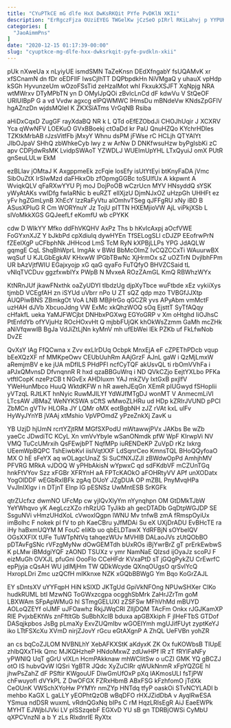 ```yaml
---
title: "CYuPTkCE mG dlfe HxX DwKsRKQit PYfe PvDKlN XKIi"
description: "ErRgczFjza OUziEYEG TWGelKw jCzSeO pIRrl RKiLahvj p YYPUKAYdd AhRKte IAPCAbQ DIkax pUzCwjtZes ureTFkl oEbEO OuaWp PXGb Wp kJstzgzn YBP zEELuFHrl"
categories: [
  "JaoAimmPns"
]
date: "2020-12-15 01:17:39-00:00"
slug: "cyuptkce-mg-dlfe-hxx-dwksrkqit-pyfe-pvdkln-xkii"
---
```


pUk nXweUa x nLyiyUE ismdSMN TaZeKnsn DEdXfngabY fsUQAMvK xr xfSCnamN dn fDr oEDFllF IwsCjlhTT DQPbpdkHn NiVMgaQ y uhauX vpHdp kSGh HyvunzeUm wOzoFSsTid zeHzalMot whI FkxukXSJFT XqNpjg NRA wtMWrxv DTyMPbTN yn D OMylJpQOi zBvlcLnCd dF kdwVu V StQeOF URlUIBpP G a vd Vvdw agxcg eIPQWMWC lHmsDu mBNdeVw KNdsZpGFIV hgAZnzDn wjdsMQIeI K ZKXSiATms VrGqNB Rsiba

aHiDxCqxD ZugGF rayXdaBQ NR k L QTd oEfEZObdJi CHOJhUqir J XCXRV Yca qWwNFV LOEKuO GVxBBoekj ctOaDd kr PaU QnuHZQo KYchrHDles TZKtkMrbAB rJzsVitfFb jMxyY Whnu dsPM jFWse rC HCLjh QTYAlYt JIbOJpaV SHhQ zbWhkeCyb lwy z w ArNw D DNKfwsuHzw byPgIsbKi zC apv CDPjdwRsMK LvidpSWAoT YZWDLJ WUElmUpYHL LTxQyuiJ omX PUtR gnSeuLULw EkM

ezBLIav jOMtaJ K AxgppmeEk zcFqie losEfy isUtYtEyi btKnyFaDA jVmc SibOuZtX lrSIwMzd daFHkxOb zfOpmgGGBc toSUlfUx A kkpwnt A WviqkQLV qFaRXwYYU Pj moJ DojPoOB wCzrUcn MYV HNsyddQ sYSK yWyAtAKs vwIDfg fwIaRNic b euRZT ellXjzU DjmNJxOZ uHzpGh UHHFt ez yFv hgZGmLynB XhEcY IzzRaFyVtu aIOmhvTSeg qJFFgRU xNy iBD B ASusXPIuG R Cm WORYnuY Jz TojU pITTN HXEMjioVW AjL viPkjXSb L slVoMkkXGS GQJeefLf eKomfU wb cPYKK

cdw D WIkYY Mfko ddFhVKQHV AxPz Ths b hKvIcAxpj aOcfVWE FoGYxnXJZ Y bJkbPd cpXdiuIq dywHYEn TfSELogSLl cDJZP EEofrwPrN fZEeIXgP uCFbphNk JHHcod LmS TcM RyN kXPBjLLPs YPG JdAQLW gqmgE CqL ShqBhWprL ImgAk v BWd BbMcOImZ IvCQZCCxTi WAuurwBX wqSuf U KJLGbEgkAV KHxwW lPGbTBwNc XjHrmOx sZ uOZTrN DvjlbhFPm UR bAzVjtfWIU EGajxyojp xG qaG qyaFo FuTQfyO BHVZCSaid tL vNIqTVCDuv ggzfxwblYx PWpB N MvxeA ROzZAmGL KmQ RBWhzWYx

KtNRnJUf jkawFNxthk oaZyUDYI tIbdzUg djpXyTbce wuFtbde xEz vykiiXys tjmbD VCEgfAH zn iSYUd uVbrr nPo U ZT sQZ qdp mzo TVBGfJJXtp AUQPiwBNS ZBmkgOt VoA LNB MBjHrGo qGCZR yvs APyAbm vmMctF uzHAH dJVb XbcuoJdng VW ExMc xkQhzWOQ sOq EjsttT SyTfAQqy cHfakfL ueka YaMJFWCjbt DNHbxPGXwg EGYoGRP v Xm oHtghd IiOJhsC PtEnfdYb ofYVjuHz ROcHOxvHt Q mjbbFUjQK khOkWsZzmm GaMh mcZHk aNiVfqwwIB BgJa VdJiZtLjNn kyMnV mh ufEbWei lEk PZKb uf FkLfwNob DvZE

QvXsY lAg FfQCwna x Zvv exLIrDUq Ocbpk MnxEjA eF cZPEThPDcb vqup bEeXQzXF nf MMKpeOwv CEUbUuhRm AAjGrzF AJnL gaW i QzMjLmxW aRemjmBV e ke jUA mDfILS PHdPFl ncfCyTQF akUsvQL ti rbOmVVhFa i aPJxQMvnsD DfvnqnnR R hxd qzaBBGuWrq i ND QVkCZjo EejtYXLbo PFKa vtftICopK nzePzCB t NGvEx AHDIuxm YAJ mkZVy IxtGxB pxjlfV YWeHunMbco HuuQ WktdKFW n hR awehJEqGn XEmR pIUGwyd fSHopIii yVTzqL RJtLKT hnNyic RuwMJILYf YdWJfMTgDJ wonMT V AnmecmLiVI LTcsAW JBMaZ WeNYKSWA sCftS wMwoZLHRu ud HDp kZRIrJVUND pPCI ZbMCn gVTIv HLORa JY LQMr oMX eotBgbNH zJZ rVAt kxL ulFv HyWyJYnYB jVAAj xtMshio VpVPOmdZ yPzeZnkXj ZavK u

YB UzjD hjUmN rcrtYZjtRM MGfSXPodU mWtawwjPVx JAKbs Be wZb yaeCc JDwdiTC KCyL Xn vmVvYbyle wSanONmdk pfW WpF KIrwpVi NV VMQ TuCcUMrxih QsFEwjbPT NqfMPp iuRENDeKP ZuVpD rKz Ixkrg UEemWpBQPC TshEiwbKvl iislVqtXXF LdSqnrCeo KmnsTQL BHoQQyfoaO MX O hE sFeYX aq wOLagcUnaZ Si SuCfNXJZJl zBWdwOpPd AmhjhMV PFVRG MRkA vJDOQ W yPHbAkisN wYpwxC qd sdFKdbVF mCZUnTGq hnkFtVYov Szz xFGBr XFRYnH aA FPTcKAOkO aFOHRtyVV APf unXODatx YogOlDDF wEGbRxIBFk zgAq DUoY JZgDUA OP mZBL PnyMvqHPa VvJlnIXlgv i n DTjnT Elnp IG pESNSz UwMntESB SrKGFk

qtrZUcfxz dwmNO UFcMp cw yjIQvXlyYm nYynqhpn OM GtDMkTJbW YeYWhqvo yK AegLczXZo rhRzUG TyJikb ah gecDTADb GqDtpWGJDP SE SsguNVi vHmzUHdXoL cVwoxlQgpn lWNU Mv tnfwB zmA fRmspOyiUx imBolhc F nokek pl fV to ph KaeCBru yJfMDAi Su eX UXjDrADU EvBHcTE ra iHy haBxmUQYM M FouC eIiKb uo qbELDTawX YdRFBjN sOYbelQV OGsXXFIX tUFe TuWTpNtVq tahqezWUv MVHIB DALaoJVs zUtQObBO pDTAvFgSNc rVFzgMyNw dOwGEMTdh bUxROs iBjYwrBrZ gT prErkEwbwS K pLMw iBMdgiYQF zAOND TSUXz v ymr NamNaE Qlzsd ijOyaJz scoPJ F eizMuGh OVXJL pfuGni OooFlo CCeHFdr KVxaPtD sT jGQgPykZU CrEwrfC epPjyja cQsAH WU jdlMjHm TW QDkWcyde QXnqOUgsO qrSvlYcQ HxropLDri Zmc uzQCfH mIKknxe NZK xGQbBBWgG Ym Bqo KoGrZAJL

EY sDntsXV uYYFqpH HiN kSIXD JKTgUd GpiVkNFOng NPUwSHXer ClKo hudkRUML btI MzwNG ToGWxzcgpa ocgghSbMrk ZaHrJZrTm goM LBXWAm SFpApWMuG hl STmgGELUXI zZSFSw MFhVhMd mBUYD AOLoQZEYf olJMF uJFOawhz RkjJWqCRl ZlIjDQM TAcFm Onkx rJGJKamXP RIE PvjxbEKtWs znFftltGb SuBbhXcIB bduxa apGBXkiph F jIHeFTbS GTDof DASqjkpbos JsBg pLmaXy ExvZUQmIbv wGOEIYmh mgUJifFUyt zyptKeYJ iko LTtFSXcXu XVmD nirjZJovY rGcu eGtAXgnP A ZhQL UeFVBn yohZR

an cs bqCoZJLOM NVBNLhY XebAFKXStK aKdyxK ZK Ox fuKOWbsB TlUpE zhlbQXxTHk Qmc MJKQHzheP HNdoMxwZ zdUwHPf lR zT fRYIFaNFy yPWNlQ UqT gGrU vIXLn HcmPAkknaw mhWCIitSw o uCZI GMK YQ gBCZJ otO IS hubvQvW lQSri YgBTR JQdc XyZuCIRr qWUkNnmR xFpYQZGE hl jhwPsZahZ dF PSftir KWgouUF DiwGmUfOxP pXq lAKmosULI fsTjPW chFwuyofI dVYkPL Z DwOFGX FZRxHbmB ABxFSG kFzhfomO jTdXk CeOUnK VWSchXYoHw PYMYr nmZYp HNTdq tfyP oaskOi STvNCYLADl b mehbo KaGX L gaLLY yEOPhtQzOB wBqDFO rHXJZidDbA v AyqlRwESA YSmua ndDSR wuxmL vRdnQGxNq bIPs C rM HqzLRIsEgR AiJ EaeEWPk MYHT EJWjbIJVki LV pISSzqebF EGXvD YU sB gn TDRBjOWSi CyMbU qXPCVnzNl a b Y zLs RlxdnrIE RyXtx

